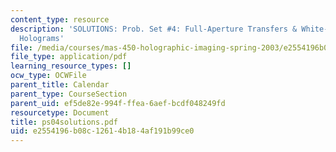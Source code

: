 ```yaml
---
content_type: resource
description: 'SOLUTIONS: Prob. Set #4: Full-Aperture Transfers & White-Light Transmission
  Holograms'
file: /media/courses/mas-450-holographic-imaging-spring-2003/e2554196b08c12614b184af191b99ce0_ps04solutions.pdf
file_type: application/pdf
learning_resource_types: []
ocw_type: OCWFile
parent_title: Calendar
parent_type: CourseSection
parent_uid: ef5de82e-994f-ffea-6aef-bcdf048249fd
resourcetype: Document
title: ps04solutions.pdf
uid: e2554196-b08c-1261-4b18-4af191b99ce0
---
```

